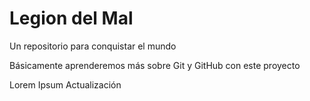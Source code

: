 # Legion del Mal
Un repositorio para conquistar el mundo

Básicamente aprenderemos más sobre Git y GitHub con este proyecto

Lorem Ipsum Actualización 

